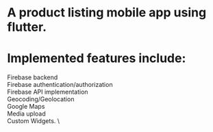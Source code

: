 
# A product listing mobile app using flutter. 

# Implemented features include:

Firebase backend \
Firebase authentication/authorization \
Firebase API implementation \
Geocoding/Geolocation \
Google Maps \
Media upload \
Custom Widgets. \


